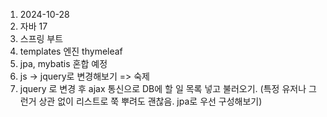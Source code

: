 1. 2024-10-28
2. 자바 17
2. 스프링 부트
3. templates 엔진 thymeleaf
4. jpa, mybatis 혼합 예정
5. js -> jquery로 변경해보기 => 숙제
6. jquery 로 변경 후 ajax 통신으로 DB에 할 일 목록 넣고 불러오기.
   (특정 유저나 그런거 상관 없이 리스트로 쭉 뿌려도 괜찮음.
    jpa로 우선 구성해보기)
